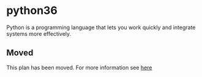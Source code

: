 # python36

Python is a programming language that lets you work quickly and integrate systems more effectively.

## Moved

This plan has been moved. For more information see [here](https://github.com/habitat-sh/core-plans#additional-plans)
